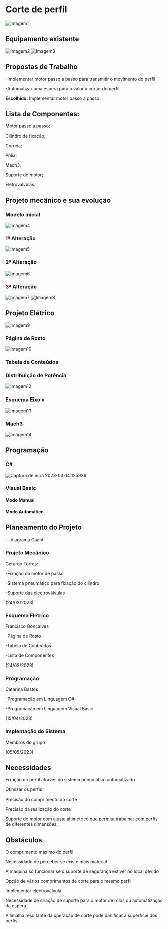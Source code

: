 # Corte de perfil

![Imagem1](https://user-images.githubusercontent.com/125683879/225974614-28db8bb6-0a6d-4473-a922-deea52971cbc.png)

## Equipamento existente

![Imagem2](https://user-images.githubusercontent.com/125683879/225974823-b84b1eba-4a55-4e92-afdc-1157f48e4081.png)
![Imagem3](https://user-images.githubusercontent.com/125683879/225974949-dfaa8f21-fd65-4276-9d09-51d6118053d3.png)

## Propostas de Trabalho

-Implementar motor passo a passo para transmitir o movimento do perfil

-Automatizar uma espera para o valor a cortar do perfil

**Escolhido:** Implementar motor passo a passo

## Lista de Componentes:

Motor passo a passo;

Cilindro de fixação;

Correia;

Polia;

Mach3;

Suporte do motor;

Eletroválvulas.

## Projeto mecânico e sua evolução

### Modelo inicial

![Imagem4](https://user-images.githubusercontent.com/125683879/225975622-8143e9e1-0a08-46bf-82bb-84d139833516.png)

### 1ª Alteração

![Imagem5](https://user-images.githubusercontent.com/125683879/225975805-c89928e4-16a8-4acf-a2aa-682e7c85be1a.png)

### 2ª Alteração

![Imagem6](https://user-images.githubusercontent.com/125683879/225975893-15ae118d-99b0-4626-b381-42e52bd0e2dc.png)

### 3ª Alteração

![Imagem7](https://user-images.githubusercontent.com/125683879/225976091-dcba7fde-d16a-4bdd-a413-de314c26350f.png)
![Imagem8](https://user-images.githubusercontent.com/125683879/225976127-17eb4b33-d607-4518-9df3-64ee2d150933.png)

## Projeto Elétrico

![Imagem9](https://user-images.githubusercontent.com/125683879/225976346-d20af426-3807-4e49-8091-19c8b9cd7f0c.png)

### Página de Rosto

![Imagem10](https://user-images.githubusercontent.com/125683879/225976702-d30c86a8-9b65-456a-be0d-19613d7b7cc9.jpg)

### Tabela de Conteúdos



### Distribuição de Potência

![Imagem12](https://user-images.githubusercontent.com/125683879/225976935-901329e7-f72c-4852-9884-b796586ce4ba.jpg)

### Esquema Eixo x

![Imagem13](https://user-images.githubusercontent.com/125683879/226000848-ae2a11fc-4046-459e-9641-aacebe6a8ca5.jpg)

### Mach3

![Imagem14](https://user-images.githubusercontent.com/125683879/226000944-f13c54c7-fe91-4850-915e-133d41d1a9a6.jpg)

## Programação

### C#

![Captura de ecrã 2023-03-14 125939](https://user-images.githubusercontent.com/125683879/226001398-b1300ee7-cfde-455d-8d0c-df2a5081f55b.png)

### Visual Basic

#### Modo Manual

#### Modo Automático

## Planeamento do Projeto

-- diagrama Gaant

### Projeto Mecânico

Gerardo Torres:

-Fixação do motor de passo

-Sistema pneumático para fixação do cilindro

-Suporte das electroválvulas 

(24/03/2023)

### Esquema Elétrico

Francisco Gonçalves

-Página de Rosto

-Tabela de Conteúdos

-Lista de Componentes

(24/03/2023)

### Programação

Catarina Bastos

-Programação em Linguagem C#

-Programação em Linguagem Visual Basic

(15/04/2023)

### Implentação do Sistema

Membros do grupo

(05/05/2023)

## Necessidades

Fixação do perfil através do sistema pneumático automatizado

Otimizar os perfis  

Precisão do comprimento do corte

Precisão da realização do corte

Suporte do motor com ajuste altimétrico que permita trabalhar com perfis de diferentes dimensões.

## Obstáculos

O comprimento máximo do perfil

Necessidade de perceber se existe mais material 

A máquina só funcionar se o suporte de segurança estiver no local devido

Opção de vários comprimentos de corte para o mesmo perfil

Implementar electroválvula

Necessidade de criação de suporte para o motor de rolos ou automatização da espera

A limalha resultante da operação de corte pode danificar a superfície dos perfis.

